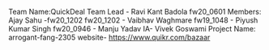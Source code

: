 

Team Name:QuickDeal
Team Lead - Ravi Kant Badola fw20_0601
Members:
Ajay Sahu -fw20_1202
fw20_1202 - Vaibhav Waghmare
fw19_1048 - Piyush Kumar Singh
fw20_0946 - Manju Yadav
IA-	Vivek Goswami
Project Name: arrogant-fang-2305 website- https://www.quikr.com/bazaar
